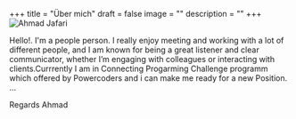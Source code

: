 +++
title = "Über mich"
draft = false
image = ""
description = ""
+++
![Ahmad Jafari](/img/ahmad-web.jpg "Frontend Developer")



Hello!. I'm a people person. I really enjoy meeting and working with a lot of different people, and I am known for being a great listener and clear communicator, whether I’m engaging with colleagues or interacting with clients.Currrently I am in Connecting Progarming Challenge programm which offered by Powercoders and i can make me ready for a new Position. ...

Regards
Ahmad
